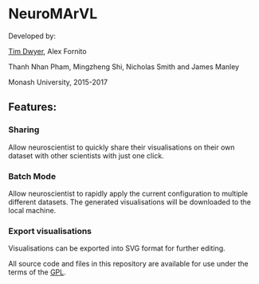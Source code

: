 # NeuroMArVL #
Developed by:

[Tim Dwyer](marvl.infotech.monash.edu/~dwyer), Alex Fornito

Thanh Nhan Pham, Mingzheng Shi, Nicholas Smith and James Manley

Monash University, 2015-2017

## Features: ##
### Sharing ###
Allow neuroscientist to quickly share their visualisations on their own dataset with other scientists with just one click.
### Batch Mode ###
Allow neuroscientist to rapidly apply the current configuration to multiple different datasets. The generated visualisations will be downloaded to the local machine.
### Export visualisations ###
Visualisations can be exported into SVG format for further editing.

All source code and files in this repository are available for use under the terms of the [GPL](https://bitbucket.org/jimmux/neuromarvl/raw/53a6a7e1616794e12a63aa6702738aa1f6e301c3/LICENSE).